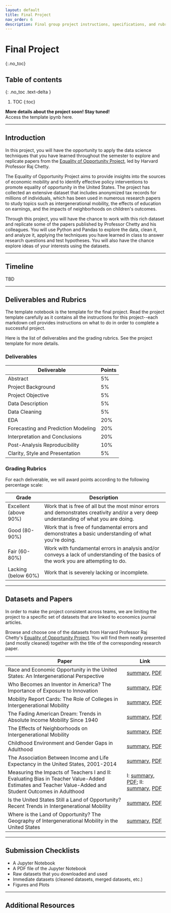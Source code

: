 ```yaml
---
layout: default
title: Final Project
nav_order: 6
description: Final group project instructions, specifications, and rubrics. 
---
```


# Final Project
{:.no_toc}

## Table of contents
{: .no_toc .text-delta }

1. TOC
{:toc}

**More details about the project soon! Stay tuned!**  
Access the template ipynb here. 

---
## Introduction

In this project, you will have the opportunity to apply the data science techniques that you have learned throughout the semester to explore and replicate papers from the [Equality of Opportunity Project](http://www.equality-of-opportunity.org/data/), led by Harvard Professor Raj Chetty.

The Equality of Opportunity Project aims to provide insights into the sources of economic mobility and to identify effective policy interventions to promote equality of opportunity in the United States. The project has collected an extensive dataset that includes anonymized tax records for millions of individuals, which has been used in numerous research papers to study topics such as intergenerational mobility, the effects of education on earnings, and the impacts of neighborhoods on children's outcomes.

Through this project, you will have the chance to work with this rich dataset and replicate some of the papers published by Professor Chetty and his colleagues. You will use Python and Pandas to explore the data, clean it, and analyze it, applying the techniques you have learned in class to answer research questions and test hypotheses. You will also have the chance explore ideas of your interests using the datasets. 

---
## Timeline
TBD

---
## Deliverables and Rubrics
The template notebook is the template for the final project. Read the project template carefully as it contains all the instructions for this project--each markdown cell provides instructions on what to do in order to complete a successful project. 

Here is the list of deliverables and the grading rubrics. See the project template for more details. 

### Deliverables

| Deliverable | Points |
| ----------- | ----------- |
| Abstract | 5%  | 
| Project Background | 5% |
| Project Objective | 5% |
| Data Description | 5% |
| Data Cleaning | 5% |
| EDA | 20% |
| Forecasting and Prediction Modeling | 20% |
| Interpretation and Conclusions | 20% |
| Post-Analysis Reproducibility | 10% |
| Clarity, Style and Presentation | 5% |

### Grading Rubrics
For each deliverable, we will award points according to the following percentage scale:

| Grade | Description |
| ----------- | ----------- |
| Excellent (above 90%) | Work that is free of all but the most minor errors and demonstrates creativity and/or a very deep understanding of what you are doing. | 
| Good (80-90%) | Work that is free of fundamental errors and demonstrates a basic understanding of what you're doing. |
| Fair (60-80%) | Work with fundamental errors in analysis and/or conveys a lack of understanding of the basics of the work you are attempting to do. |
| Lacking (below 60%) | Work that is severely lacking or incomplete. | 

---
## Datasets and Papers

In order to make the project consistent across teams, we are limiting the project to a specific set of datasets that are linked to economics journal articles.  

Browse and choose one of the datasets from Harvard Professor Raj Chetty's [Equality of Opportunity Project](http://www.equality-of-opportunity.org/data/). You will find them neatly presented (and mostly cleaned) together with the title of the corresponding research paper. 

| Paper | Link |
| ----------- | ----------- |
| Race and Economic Opportunity in the United States: An Intergenerational Perspective | [summary](https://opportunityinsights.org/paper/race/), [PDF](https://opportunityinsights.org/wp-content/uploads/2018/04/race_paper.pdf) | 
| Who Becomes an Inventor in America? The Importance of Exposure to Innovation | [summary](https://opportunityinsights.org/paper/losteinsteins/), [PDF](https://opportunityinsights.org/wp-content/uploads/2019/01/patents_paper.pdf) |
| Mobility Report Cards: The Role of Colleges in Intergenerational Mobility | [summary](https://opportunityinsights.org/paper/mobilityreportcards/), [PDF](https://opportunityinsights.org/wp-content/uploads/2018/03/coll_mrc_paper.pdf) |
| The Fading American Dream: Trends in Absolute Income Mobility Since 1940 | [summary](https://opportunityinsights.org/paper/the-fading-american-dream/), [PDF](https://opportunityinsights.org/wp-content/uploads/2018/03/abs_mobility_paper.pdf) | 
| The Effects of Neighborhoods on Intergenerational Mobility | [summary](https://opportunityinsights.org/paper/neighborhoodsi/), [PDF](https://opportunityinsights.org/wp-content/uploads/2018/03/movers_paper1.pdf) | 
| Childhood Environment and Gender Gaps in Adulthood | [summary](https://opportunityinsights.org/paper/gendergaps/), [PDF](https://opportunityinsights.org/wp-content/uploads/2018/03/gender_paper.pdf) |
| The Association Between Income and Life Expectancy in the United States, 2001-2014 | [summary](https://opportunityinsights.org/paper/lifeexpectancy/), [PDF](https://www.ncbi.nlm.nih.gov/pmc/articles/PMC4866586/pdf/nihms783419.pdf) |
| Measuring the Impacts of Teachers I and II: Evaluating Bias in Teacher Value-Added Estimates and Teacher Value-Added and Student Outcomes in Adulthood | I: [summary](https://opportunityinsights.org/paper/teachersi/), [PDF](https://opportunityinsights.org/wp-content/uploads/2018/03/teachers1.pdf); II: [summary](https://opportunityinsights.org/paper/teachersii/), [PDF](https://opportunityinsights.org/wp-content/uploads/2018/03/teachers2.pdf) |
| Is the United States Still a Land of Opportunity? Recent Trends in Intergenerational Mobility | [summary](https://opportunityinsights.org/paper/recentintergenerationalmobility/), [PDF](https://opportunityinsights.org/wp-content/uploads/2018/04/mobility_trends.pdf) | 
| Where is the Land of Opportunity? The Geography of Intergenerational Mobility in the United States | [summary](https://opportunityinsights.org/paper/land-of-opportunity/), [PDF](https://opportunityinsights.org/wp-content/uploads/2018/03/mobility_geo.pdf) | 

---
## Submission Checklists

* A Jupyter Notebook
* A PDF file of the Jupyter Notebook
* Raw datasets that you downloaded and used
* Immediate datasets (cleaned datasets, merged datasets, etc.)
* Figures and Plots

---
## Additional Resources




